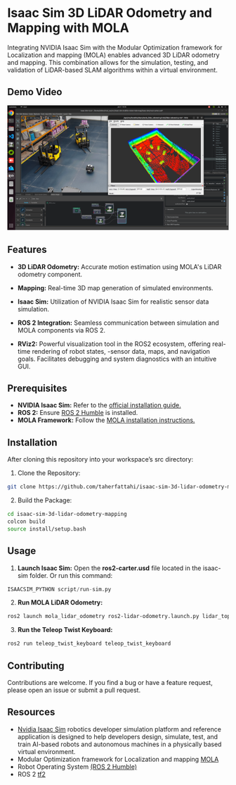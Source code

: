 # Isaac Sim 3D LiDAR Odometry and Mapping with MOLA

Integrating NVIDIA Isaac Sim with the Modular Optimization framework for Localization and mapping (MOLA) enables advanced 3D LiDAR odometry and mapping. This combination allows for the simulation, testing, and validation of LiDAR-based SLAM algorithms within a virtual environment. 

## Demo Video
[![IMAGE](images/ros2-carter-image.png)](https://youtu.be/0JTuzaDoSi4)


## Features
- **3D LiDAR Odometry:** Accurate motion estimation using MOLA's LiDAR odometry component.

- **Mapping:** Real-time 3D map generation of simulated environments.

- **Isaac Sim:** Utilization of NVIDIA Isaac Sim for realistic sensor data simulation.

- **ROS 2 Integration:** Seamless communication between simulation and MOLA components via ROS 2.

- **RViz2:** Powerful visualization tool in the ROS2 ecosystem, offering real-time rendering of robot states, -sensor data, maps, and navigation goals.
Facilitates debugging and system diagnostics with an intuitive GUI.


## Prerequisites

- **NVIDIA Isaac Sim:** Refer to the [official installation guide.](https://developer.nvidia.com/isaac/sim)
- **ROS 2:** Ensure [ROS 2 Humble](https://docs.ros.org/en/humble/Installation.html) is installed.
- **MOLA Framework:** Follow the [MOLA installation instructions.](https://docs.mola-slam.org/latest/)

## Installation
After cloning this repository into your workspace’s src directory:
1. Clone the Repository:
```sh
git clone https://github.com/taherfattahi/isaac-sim-3d-lidar-odometry-mapping
```
2. Build the Package:
```sh
cd isaac-sim-3d-lidar-odometry-mapping
colcon build
source install/setup.bash
```

## Usage

1. **Launch Isaac Sim:**
Open the <b>ros2-carter.usd</b> file located in the isaac-sim folder.
Or run this command:
```py
ISAACSIM_PYTHON script/run-sim.py
```

2. **Run MOLA LiDAR Odometry:** 
```sh
ros2 launch mola_lidar_odometry ros2-lidar-odometry.launch.py lidar_topic_name:=/point_cloud
```

3. **Run the Teleop Twist Keyboard:**
```sh
ros2 run teleop_twist_keyboard teleop_twist_keyboard
```

## Contributing
Contributions are welcome. If you find a bug or have a feature request, please open an issue or submit a pull request.

## Resources

- [Nvidia Isaac Sim](https://developer.nvidia.com/isaac/sim) robotics developer simulation platform and reference application is designed to help developers design, simulate, test, and train AI-based robots and autonomous machines in a physically based virtual environment.
- Modular Optimization framework for Localization and mapping [MOLA](https://docs.mola-slam.org/latest/)
- Robot Operating System [(ROS 2 Humble)](https://docs.ros.org/en/humble/index.html)
- ROS 2 [tf2](https://docs.ros.org/en/humble/Tutorials/Intermediate/Tf2/Introduction-To-Tf2.html)
